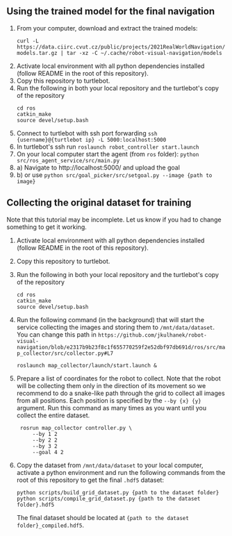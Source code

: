 ## Using the trained model for the final navigation
1. From your computer, download and extract the trained models:
   ```
   curl -L https://data.ciirc.cvut.cz/public/projects/2021RealWorldNavigation/checkpoints/turtlebot-models.tar.gz | tar -xz -C ~/.cache/robot-visual-navigation/models
   ```
2. Activate local environment with all python dependencies installed (follow README in the root of this repository).
3. Copy this repository to turtlebot.
4. Run the following in both your local repository and the turtlebot's copy of the repository
   ```
   cd ros
   catkin_make
   source devel/setup.bash
   ```
5. Connect to turtlebot with ssh port forwarding `ssh {username}@{turtlebot ip} -L 5000:localhost:5000`
6. In turtlebot's ssh run `roslaunch robot_controller start.launch`
7. On your local computer start the agent (from `ros` folder):
   `python src/ros_agent_service/src/main.py`
8. a) Navigate to http://localhost:5000/ and upload the goal
8. b) or use `python src/goal_picker/src/setgoal.py --image {path to image}`


## Collecting the original dataset for training
Note that this tutorial may be incomplete. Let us know if you had to change something to get it working.
1. Activate local environment with all python dependencies installed (follow README in the root of this repository).
2. Copy this repository to turtlebot.
3. Run the following in both your local repository and the turtlebot's copy of the repository
   ```
   cd ros
   catkin_make
   source devel/setup.bash
   ```
4. Run the following command (in the background) that will start the service collecting the images and storing them to `/mnt/data/dataset`. You can change this path in `https://github.com/jkulhanek/robot-visual-navigation/blob/e2317b9b23f8c1f655770259f2e52dbf97db691d/ros/src/map_collector/src/collector.py#L7`
   ```
   roslaunch map_collector/launch/start.launch &
   ```

5. Prepare a list of coordinates for the robot to collect. Note that the robot will be collecting them only in the direction of its movement so we recommend to do a snake-like path through the grid to collect all images from all positions. Each position is specified by 
the `--by {x} {y}` argument. Run this command as many times as you want until you collect the entire dataset.
   ```
    rosrun map_collector controller.py \
        --by 1 2
        --by 2 2
        --by 3 2
        --goal 4 2
    ```

6. Copy the dataset from `/mnt/data/dataset` to your local computer, activate a python environment and run the following commands from the root of this repository to get the final `.hdf5` dataset:
    ```
    python scripts/build_grid_dataset.py {path to the dataset folder}
    python scripts/compile_grid_dataset.py {path to the dataset folder}.hdf5
    ```

    The final dataset should be located at `{path to the dataset folder}_compiled.hdf5`.
